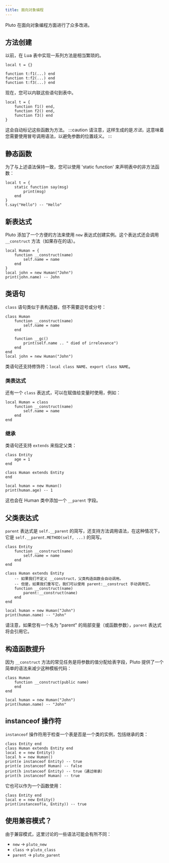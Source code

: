 ```yaml
---
title: 面向对象编程
---
```

Pluto 在面向对象编程方面进行了众多改进。

## 方法创建

以前，在 Lua 表中实现一系列方法是相当繁琐的。
```pluto showLineNumbers title="旧代码"
local t = {}

function t:f1(...) end
function t:f2(...) end
function t:f3(...) end
```
现在，您可以内联这些语句到表中。
```pluto showLineNumbers title="新代码"
local t = {
    function f1() end,
    function f2() end,
    function f3() end
}
```
这会自动标记这些函数为方法。
:::caution
请注意，这样生成的是*方法*，这意味着您需要使用冒号调用语法，以避免参数的位置歧义。
:::

## 静态函数

为了与上述语法保持一致，您可以使用 'static function' 来声明表中的非方法函数：

```pluto showLineNumbers
local t = {
    static function say(msg)
        print(msg)
    end
}
t.say("Hello") -- "Hello"
```

## 新表达式

Pluto 添加了一个方便的方法来使用 `new` 表达式创建实例。这个表达式还会调用 `__construct` 方法（如果存在的话）。

```pluto showLineNumbers
local Human = {
    function __construct(name)
        self.name = name
    end
}
local john = new Human("John")
print(john.name) -- John
```

## 类语句

`class` 语句类似于表构造器，但不需要逗号或分号：

```pluto showLineNumbers
class Human
    function __construct(name)
        self.name = name
    end

    function __gc()
        print(self.name .. " died of irrelevance")
    end
end
local john = new Human("John")
```

类语句还支持修饰符：`local class NAME`、`export class NAME`。

### 类表达式

还有一个 `class` 表达式，可以在赋值给变量时使用，例如：

```pluto showLineNumbers
local Human = class
    function __construct(name)
        self.name = name
    end
end
```

### 继承

类语句还支持 `extends` 来指定父类：

```pluto showLineNumbers
class Entity
    age = 1
end

class Human extends Entity
end

local human = new Human()
print(human.age) -- 1
```

这也会在 Human 类中添加一个 `__parent` 字段。

## 父类表达式

`parent` 表达式是 `self.__parent` 的简写，还支持方法调用语法，在这种情况下，它是 `self.__parent.METHOD(self, ...)` 的简写。

```pluto showLineNumbers
class Entity
    function __construct(name)
        self.name = name
    end
end

class Human extends Entity
    -- 如果我们不定义 __construct，父类构造函数会自动调用。
    -- 但是，如果我们重写它，我们可以使用 parent:__construct 手动调用它。
    function __construct(name)
        parent:__construct(name)
    end
end

local human = new Human("John")
print(human.name) -- "John"
```

请注意，如果您有一个名为 "parent" 的局部变量（或函数参数），`parent` 表达式将会引用它。

## 构造函数提升

因为 `__construct` 方法的常见任务是将参数的值分配给表字段，Pluto 提供了一个简单的语法来减少这种模板代码：

```pluto
class Human
    function __construct(public name)
    end
end

local human = new Human("John")
print(human.name) -- "John"
```

## instanceof 操作符

`instanceof` 操作符用于检查一个表是否是一个类的实例，包括继承的类：

```pluto showLineNumbers
class Entity end
class Human extends Entity end
local e = new Entity()
local h = new Human()
print(e instanceof Entity) -- true
print(e instanceof Human) -- false
print(h instanceof Entity) -- true（通过继承）
print(h instanceof Human) -- true
```

它也可以作为一个函数使用：

```pluto showLineNumbers
class Entity end
local e = new Entity()
print(instanceof(e, Entity)) -- true
```

## 使用兼容模式？

由于兼容模式，这里讨论的一些语法可能会有所不同：
- `new` -> `pluto_new`
- `class` -> `pluto_class`
- `parent` -> `pluto_parent`
